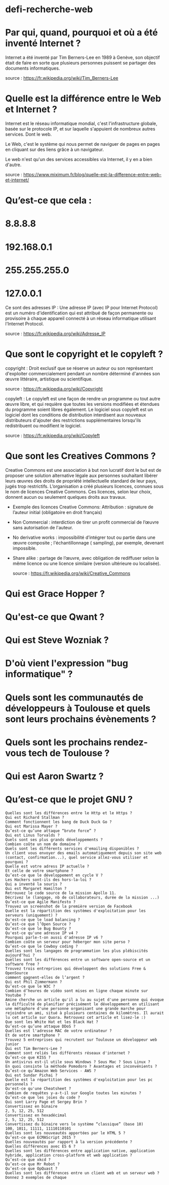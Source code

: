 # defi-recherche-web

# Par qui, quand, pourquoi et où a été inventé Internet ?
Internet a été inventé par Tim Berners-Lee en 1989 à Genève, son objectif était de faire en sorte que plusieurs personnes puissent se partager des documents informatiques.

source : https://fr.wikipedia.org/wiki/Tim_Berners-Lee

# Quelle est la différence entre le Web et Internet ?
Internet est le réseau informatique mondial, c'est l'infrastructure globale, basée sur le protocole IP, et sur laquelle s'appuient de nombreux autres services. Dont le web.

Le Web, c'est le système qui nous permet de naviguer de pages en pages en cliquant sur des liens grâce à un navigateur.

Le web n'est qu'un des services accessibles via Internet, il y en a bien d'autre.

source : https://www.miximum.fr/blog/quelle-est-la-difference-entre-web-et-internet/

# Qu’est-ce que cela :
# 8.8.8.8
# 192.168.0.1
# 255.255.255.0
# 127.0.0.1

Ce sont des adresses IP : Une adresse IP (avec IP pour Internet Protocol) est un numéro d'identification qui est attribué de façon permanente ou provisoire à chaque appareil connecté à un réseau informatique utilisant l'Internet Protocol.

source : https://fr.wikipedia.org/wiki/Adresse_IP

# Que sont le copyright et le copyleft ?
copyright :
Droit exclusif que se réserve un auteur ou son représentant d'exploiter commercialement pendant un nombre déterminé d'années son œuvre littéraire, artistique ou scientifique.

source : https://fr.wikipedia.org/wiki/Copyright

copyleft :
Le copyleft est une façon de rendre un programme ou tout autre œuvre libre, et qui requière que toutes les versions modifiées et étendues du programme soient libres également. Le logiciel sous copyleft est un logiciel dont les conditions de distribution interdisent aux nouveaux distributeurs d'ajouter des restrictions supplémentaires lorsqu'ils redistribuent ou modifient le logiciel. 

source : https://fr.wikipedia.org/wiki/Copyleft


# Que sont les Creatives Commons ?
Creative Commons est une association à but non lucratif dont le but est de proposer une solution alternative légale aux personnes souhaitant libérer leurs œuvres des droits de propriété intellectuelle standard de leur pays, jugés trop restrictifs. L’organisation a créé plusieurs licences, connues sous le nom de licences Creative Commons. Ces licences, selon leur choix, donnent aucun ou seulement quelques droits aux travaux. 

- Exemple des licences Creative Commons:
  Attribution : signature de l’auteur initial (obligatoire en droit français)

- Non Commercial : interdiction de tirer un profit commercial de l’œuvre sans autorisation de l'auteur.

- No derivative works : impossibilité d’intégrer tout ou partie dans une œuvre composite ; l'échantillonnage
  ( sampling), par exemple, devenant impossible.

- Share alike : partage de l’œuvre, avec obligation de rediffuser selon la même licence ou une licence similaire 
  (version ultérieure ou localisée).

  source : https://fr.wikipedia.org/wiki/Creative_Commons

# Qui est Grace Hopper ?
# Qu'est-ce que Qwant ?
# Qui est Steve Wozniak ?
# D'où vient l'expression "bug informatique" ?
# Quels sont les communautés de développeurs à Toulouse et quels sont leurs prochains évènements ?
# Quels sont les prochains rendez-vous tech de Toulouse ?
# Qui est Aaron Swartz ?
# Qu’est-ce que le projet GNU ?
	Quelles sont les différences entre le Http et le Https ?
	Qui est Richard Stallman ?
	Comment fonctionnent les bang de Duck Duck Go ?
	Qui est Marissa Mayer ?
	Qu’est-ce qu’une attaque “brute force” ?
	Qui est Linus Torvalds ?
	Quels sont ses plus grands développements ?
	Combien coûte un nom de domaine ?
	Quels sont les différents services d'emailing disponibles ?
	Un client vous envoyer des emails automatiquement depuis son site web (contact, confirmation...), quel service allez-vous utiliser et pourquoi ?
	Quelle est votre adress IP actuelle ?
	Et celle de votre smartphone ?
	Qu’est-ce que le développement en cycle V ?
	Les Hackers sont-ils des hors-la-loi ?
	Qui a inventé la souris ?
	Qui est Margaret Hamilton ?
	Retrouvez le code source de la mission Apollo 11.
	Décrivez le (langage, nb de collaborateurs, durée de la mission ...)
	Qu’est-ce que Agile Manifesto ?
	Trouvez un screenshot de la première version de Facebook
	Quelle est la répartition des systèmes d'exploitation pour les serveurs (uniquement) ?
	Qu'est-ce que le load balancing ?
	Qu’est-ce que l’Open Source ?
	Qu’est-ce que le Bug Bounty ?
	Qu'est-ce qu'une adresse IP v4 ?
	Pourquoi parle-t-on aussi d'adresse IP v6 ?
	Combien coûte un serveur pour héberger mon site perso ?
	Qu’est-ce que le Cowboy coding ?
	Quelles sont les langages de programmation les plus plébiscités aujourd'hui ?
	Quelles sont les différences entre un software open-source et un software free ?
	Trouvez trois entreprises qui développent des solutions Free & OpenSource
	comment gagnent-elles de l’argent ?
	Qui est Phil Zimmermann ?
	Qu’est-ce que le W3C ?
	Combien d’heures de vidéo sont mises en ligne chaque minute sur Youtube ?
	Amine cherche un article qu'il a lu au sujet d'une personne qui évoque la difficulté de planifier précisément le développement en utilisant une métaphore d'une personne organisant une grande marche pour rejoindre un ami, situé à plusieurs centaines de kilomètres. Il aurait lu cet article sur Quora. Retrouvez cet article et lisez-le :)
	Que sont les White Hat et les Black Hat ?
	Qu’est-ce qu’une attaque DDoS ?
	Quelles est l'adresse MAC de votre ordinateur ?
	Et de votre smartphone ?
	Trouvez 5 entreprises qui recrutent sur Toulouse un développeur web junior
	Qui est Tim Berners-Lee ?
	Comment sont reliés les différents réseaux d'internet ?
	Qu’est-ce que KISS ?
	Un antivirus est-il utile sous Windows ? Sous Mac ? Sous Linux ?
	En quoi consiste la méthode Pomodoro ? Avantages et inconvénients ?
	Qu’est-ce qu’Amazon Web Services - AWS ?
	Qui est Sundar Pichai ?
	Quelle est la répartition des systèmes d'exploitation pour les pc personnels ?
	Qu'est-ce qu'une Cheatsheet ?
	Combien de requêtes y-a-t-il sur Google toutes les minutes ?
	Qu’est-ce que les joies du code ?
	Qui sont Larry Page et Sergey Brin ?
	Convertissez en binaire
	2, 5, 12, 25, 512
	Convertissez en hexadécimal
	2, 5, 12, 25, 512
	Convertissez du binaire vers le système “classique” (base 10)
	100, 1011, 11111, 11110110101
	Quelles sont les nouveautés apportées par le HTML 5 ?
	Qu’est-ce que ECMAScript 2015 ?
	Quelles nouveautés par rapport à la version précédente ?
	Quelles différences avec ES 6 ?
	Quelles sont les différences entre application native, application hybride, application cross-platform et web application ?
	Qu’est-ce que xkcd ?
	Qu’est-ce que Mr Robot ?
	Qu’est-ce que OpQuast ?
	Quelles sont les différences entre un client web et un serveur web ?
	Donnez 3 exemples de chaque